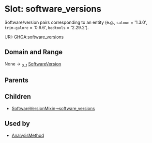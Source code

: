 
# Slot: software_versions


Software/version pairs corresponding to an entity (e.g., `salmon` = '1.3.0', `trim-galore` = '0.6.6', `bedtools` = '2.29.2').

URI: [GHGA:software_versions](https://w3id.org/GHGA/software_versions)


## Domain and Range

None &#8594;  <sub>0..1</sub> [SoftwareVersion](SoftwareVersion.md)

## Parents


## Children

 *  [SoftwareVersionMixin➞software_versions](SoftwareVersionMixin_software_versions.md)

## Used by

 * [AnalysisMethod](AnalysisMethod.md)
